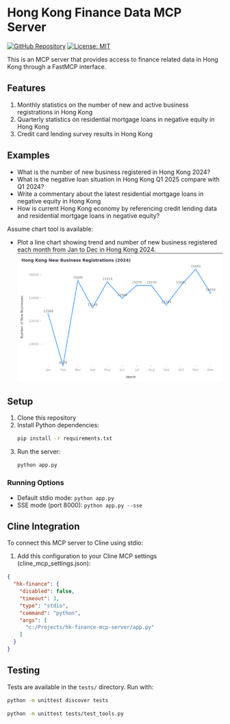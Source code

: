 # Hong Kong Finance Data MCP Server

[![GitHub Repository](https://img.shields.io/badge/GitHub-Repository-blue.svg)](https://github.com/hkopenai/hk-finance-mcp-server)
[![License: MIT](https://img.shields.io/badge/License-MIT-yellow.svg)](https://opensource.org/licenses/MIT)

This is an MCP server that provides access to finance related data in Hong Kong through a FastMCP interface.

## Features

1. Monthly statistics on the number of new and active business registrations in Hong Kong
2. Quarterly statistics on residential mortgage loans in negative equity in Hong Kong
3. Credit card lending survey results in Hong Kong

## Examples

* What is the number of new business registered in Hong Kong 2024?
* What is the negative loan situation in Hong Kong Q1 2025 compare with Q1 2024?
* Write a commentary about the latest residential mortgage loans in negative equity in Hong Kong
* How is current Hong Kong economy by referencing credit lending data and residential mortgage loans in negative equity?

Assume chart tool is available:

* Plot a line chart showing trend and number of new business registered each month from Jan to Dec in Hong Kong 2024.
![](https://raw.githubusercontent.com/hkopenai/hk-finance-mcp-server/refs/heads/main/assets/line_chart.png)

## Setup

1. Clone this repository
2. Install Python dependencies:
   ```bash
   pip install -r requirements.txt
   ```
3. Run the server:
   ```bash
   python app.py
   ```

### Running Options

- Default stdio mode: `python app.py`
- SSE mode (port 8000): `python app.py --sse`

## Cline Integration

To connect this MCP server to Cline using stdio:

1. Add this configuration to your Cline MCP settings (cline_mcp_settings.json):
```json
{
  "hk-finance": {
    "disabled": false,
    "timeout": 3,
    "type": "stdio",
    "command": "python",
    "args": [
      "c:/Projects/hk-finance-mcp-server/app.py"
    ]
  }
}
```

## Testing

Tests are available in the `tests/` directory. Run with:
```bash
python -m unittest discover tests
```
```bash
python -m unittest tests/test_tools.py
